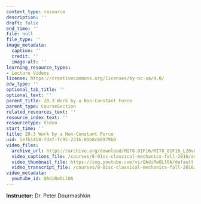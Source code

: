 ```yaml
---
content_type: resource
description: ''
draft: false
end_time: ''
file: null
file_type: ''
image_metadata:
  caption: ''
  credit: ''
  image-alt: ''
learning_resource_types:
- Lecture Videos
license: https://creativecommons.org/licenses/by-nc-sa/4.0/
ocw_type: ''
optional_tab_title: ''
optional_text: ''
parent_title: 20.3 Work by a Non-Constant Force
parent_type: CourseSection
related_resources_text: ''
resource_index_text: ''
resourcetype: Video
start_time: ''
title: 20.3 Work by a Non-Constant Force
uid: 5efb1458-fdaf-fc95-2216-81b8c60979b0
video_files:
  archive_url: https://archive.org/download/MIT8.01F16/MIT8_01F16_L20v03_360p.mp4
  video_captions_file: /courses/8-01sc-classical-mechanics-fall-2016/a46054475d155d3f9e4f0de1db47318e_QAdiRwOLl0A.vtt
  video_thumbnail_file: https://img.youtube.com/vi/QAdiRwOLl0A/default.jpg
  video_transcript_file: /courses/8-01sc-classical-mechanics-fall-2016/ba2e2e093c521dd5eaa513e85d6bee68_QAdiRwOLl0A.pdf
video_metadata:
  youtube_id: QAdiRwOLl0A
---
```

**Instructor:** Dr. Peter Dourmashkin